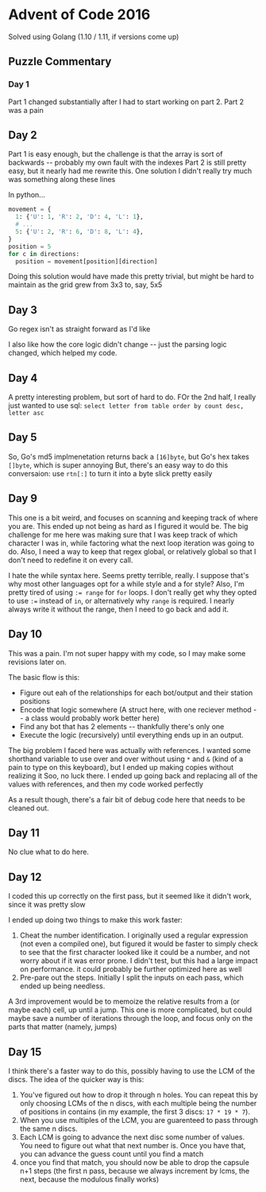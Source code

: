 # Advent of Code 2016

Solved using Golang (1.10 / 1.11, if versions come up)

## Puzzle Commentary

### Day 1

Part 1 changed substantially after I had to start working on part 2.
Part 2 was a pain

## Day 2

Part 1 is easy enough, but the challenge is that the array is sort of backwards -- probably my own fault with the indexes
Part 2 is still pretty easy, but it nearly had me rewrite this. One solution I didn't really try much was something along these lines

In python...

```python
movement = {
  1: {'U': 1, 'R': 2, 'D': 4, 'L': 1},
  # ...
  5: {'U': 2, 'R': 6, 'D': 8, 'L': 4},
}
position = 5
for c in directions:
  position = movement[position][direction]

```

Doing this solution would have made this pretty trivial, but might be hard to maintain as the grid grew from 3x3 to, say, 5x5

## Day 3

Go regex isn't as straight forward as I'd like

I also like how the core logic didn't change -- just the parsing logic changed, which helped my code.

## Day 4

A pretty interesting problem, but sort of hard to do. FOr the 2nd half, I really just wanted to use sql:
`select letter from table order by count desc, letter asc`

## Day 5

So, Go's md5 implmenetation returns back a `[16]byte`, but Go's hex takes `[]byte`, which is super annoying
But, there's an easy way to do this conversaion: use `rtn[:]` to turn it into a byte slick pretty easily

## Day 9

This one is a bit weird, and focuses on scanning and keeping track of where you are. This ended up not being as hard as I figured it would be. The big challenge for me here was making sure that I was keep track of which character I was in, while factoring what the next loop iteration was going to do. 
Also, I need a way to keep that regex global, or relatively global so that I don't need to redefine it on every call.

I hate the while syntax here. Seems pretty terrible, really. I suppose that's why most other languages opt for a while style and a for style? 
Also, I'm pretty tired of using `:= range` for `for` loops. I don't really get why they opted to use `:=` instead of `in`, or alternatively why `range` is required. I nearly always write it without the range, then I need to go back and add it.

## Day 10

This was a pain. I'm not super happy with my code, so I may make some revisions later on.

The basic flow is this:
  * Figure out eah of the relationships for each bot/output and their station positions
  * Encode that logic somewhere (A struct here, with one reciever method -- a class would probably work better here)
  * Find any bot that has 2 elements -- thankfully there's only one
  * Execute the logic (recursively) until everything ends up in an output. 

The big problem I faced here was actually with references. I wanted some shorthand variable to use over and over
without using `*` and `&` (kind of a pain to type on this keyboard), but I ended up making copies without realizing it
Soo, no luck there. I ended up going back and replacing all of the values with references, and then my code worked perfectly

As a result though, there's a fair bit of debug code here that needs to be cleaned out.

## Day 11

No clue what to do here.

## Day 12

I coded this up correctly on the first pass, but it seemed like it didn't work, since it was pretty slow

I ended up doing two things to make this work faster:

1. Cheat the number identification. I originally used a regular expression (not even a compiled one), but figured it would be faster to simply check to see that the first character looked like it could be a number, and not worry about if it was error prone. I didn't test, but this had a large impact on performance. it could probably be further optimized here as well
2. Pre-pare out the steps. Initially I split the inputs on each pass, which ended up being needless.

A 3rd improvement would be to memoize the relative results from a (or maybe each) cell, up until a jump. This one is more complicated, but could maybe save a number of iterations through the loop, and focus only on the parts that matter (namely, jumps)

## Day 15

I think there's a faster way to do this, possibly having to use the LCM of the discs. The idea of the quicker way is this:

1. You've figured out how to drop it through n holes. You can repeat this by only choosing LCMs of the n discs, with each multiple being the number of positions in contains (in my example, the first 3 discs: `17 * 19 * 7`). 
2. When you use multiples of the LCM, you are guarenteed to pass through the same n discs. 
3. Each LCM is going to advance the next disc some number of values. You need to figure out what that next number is. Once you have that, you can advance the guess count until you find a match
4. once you find that match, you should now be able to drop the capsule n+1 steps (the first n pass, because we always increment by lcms, the next, because the modulous finally works)